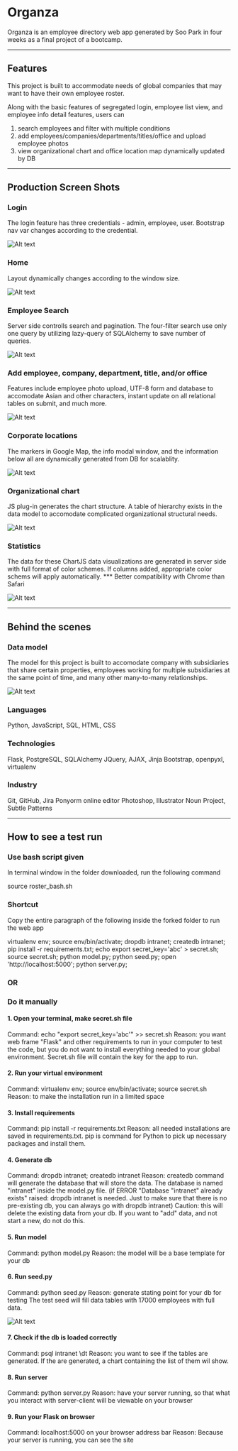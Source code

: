 # Organza

Organza is an employee directory web app generated by Soo Park in four weeks as a final project of a bootcamp.

---

## Features


This project is built to accommodate needs of global companies that may want to have their own employee roster. 

Along with the basic features of segregated login, employee list view, and employee info detail features, users can

1) search employees and filter with multiple conditions
2) add employees/companies/departments/titles/office and upload employee photos
3) view organizational chart and office location map dynamically updated by DB


---

## Production Screen Shots



### Login

The login feature has three credentials - admin, employee, user. Bootstrap nav var changes according to the credential.


![Alt text](/NOT_FOR_DEPLOYMENT/production_screen_shots/login.gif?raw=true "Optional Title")




### Home



Layout dynamically changes according to the window size.


![Alt text](/NOT_FOR_DEPLOYMENT/production_screen_shots/bootstrap.gif?raw=true "Optional Title")



### Employee Search



Server side controlls search and pagination. The four-filter search use only one query by utilizing lazy-query of SQLAlchemy to save number of queries.


![Alt text](/NOT_FOR_DEPLOYMENT/production_screen_shots/search.gif?raw=true "Optional Title")




### Add employee, company, department, title, and/or office



Features include employee photo upload, UTF-8 form and database to accomodate Asian and other characters, instant update on all relational tables on submit, and much more.


![Alt text](/NOT_FOR_DEPLOYMENT/production_screen_shots/add_company.gif?raw=true "Optional Title")




### Corporate locations



The markers in Google Map, the info modal window, and the information below all are dynamically generated from DB for scalablity.


![Alt text](/NOT_FOR_DEPLOYMENT/production_screen_shots/map.png?raw=true "Optional Title")




### Organizational chart



JS plug-in generates the chart structure. A table of hierarchy exists in the data model to accomodate complicated organizational structural needs.


![Alt text](/NOT_FOR_DEPLOYMENT/production_screen_shots/orgchart.gif?raw=true "Optional Title")




### Statistics



The data for these ChartJS data visualizations are generated in server side with full format of color schemes. If columns added, appropriate color schems will apply automatically. *** Better compatibility with Chrome than Safari


![Alt text](/NOT_FOR_DEPLOYMENT/production_screen_shots/stats.gif?raw=true "Optional Title")



---

## Behind the scenes


### Data model
The model for this project is built to accomodate company with subsidiaries that share certain properties, employees working for multiple subsidiaries at the same point of time, and many other many-to-many relationships.

![Alt text](/NOT_FOR_DEPLOYMENT/production_screen_shots/db_v010.png?raw=true "Optional Title")



### Languages
Python, JavaScript, SQL, HTML, CSS

### Technologies
Flask, PostgreSQL, SQLAlchemy
JQuery, AJAX, Jinja
Bootstrap, openpyxl, virtualenv

### Industry
Git, GitHub, Jira
Ponyorm online editor
Photoshop, Illustrator
Noun Project, Subtle Patterns


---

## How to see a test run






### Use bash script given


In terminal window in the folder downloaded, run the following command

source roster_bash.sh


### Shortcut


Copy the entire paragraph of the following inside the forked folder to run the web app

virtualenv env; source env/bin/activate; dropdb intranet; createdb intranet; pip install -r requirements.txt; echo export secret_key='abc' > secret.sh; source secret.sh; python model.py; python seed.py; open 'http://localhost:5000'; python server.py;

### OR


### Do it manually


#### 1. Open your terminal, make secret.sh file

Command: echo "export secret_key='abc'" >> secret.sh
Reason: you want web frame "Flask" and other requirements to run in your computer to test the code, but you do not want to install everything needed to your global environment. Secret.sh file will contain the key for the app to run.

#### 2. Run your virtual environment

Command: virtualenv env; source env/bin/activate; source secret.sh
Reason: to make the installation run in a limited space


#### 3. Install requirements

Command: pip install -r requirements.txt
Reason: all needed installations are saved in requirements.txt. pip is command for Python to pick up necessary packages and install them.

#### 4. Generate db

Command: dropdb intranet; createdb intranet
Reason: createdb command will generate the database that will store the data. The database is named "intranet" inside the model.py file. (if ERROR "Database "intranet" already exists" raised: dropdb intranet is needed. Just to make sure that there is no pre-existing db, you can always go with dropdb intranet)
Caution: this will delete the existing data from your db. If you want to "add" data, and not start a new, do not do this.

#### 5. Run model

Command: python model.py
Reason: the model will be a base template for your db

#### 6. Run seed.py

Command: python seed.py
Reason: generate stating point for your db for testing
The test seed will fill data tables with 17000 employees with full data.

![Alt text](/NOT_FOR_DEPLOYMENT/production_screen_shots/seed.gif?raw=true "Optional Title")

#### 7. Check if the db is loaded correctly

Command: psql intranet
         \dt
Reason: you want to see if the tables are generated. If the are generated, a chart containing the list of them wil show.

#### 8. Run server

Command: python server.py
Reason: have your server running, so that what you interact with server-client will be viewable on your browser

#### 9. Run your Flask on browser

Command: localhost:5000 on your browser address bar
Reason: Because your server is running, you can see the site
